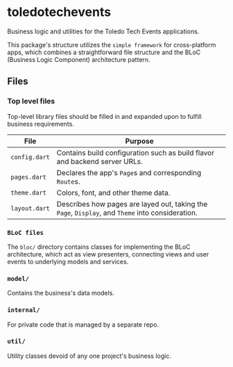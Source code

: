 # toledotechevents

Business logic and utilities for the Toledo Tech Events applications.

This package's structure utilizes the `simple framework` for cross-platform apps, which combines a straightforward file structure and the BLoC (Business Logic Component) architecture pattern.

## Files

### Top level files

Top-level library files should be filled in and expanded upon to fulfill business requirements.

File | Purpose
-|-
`config.dart` | Contains build configuration such as build flavor and backend server URLs.
`pages.dart` | Declares the app's `Page`s and corresponding `Route`s.
`theme.dart` | Colors, font, and other theme data.
`layout.dart` | Describes how pages are layed out, taking the `Page`, `Display`, and `Theme` into consideration.

### `BLoC files`

The `bloc/` directory contains classes for implementing the BLoC architecture, which act as view presenters, connecting views and user events to underlying models and services.

### `model/`

Contains the business's data models.

### `internal/`

For private code that is managed by a separate repo.

### `util/`

Utility classes devoid of any one project's business logic.